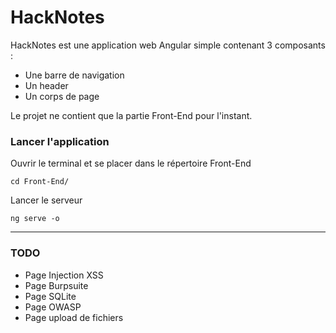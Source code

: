 # HackNotes

HackNotes est une application web Angular simple contenant 3 composants :

- Une barre de navigation 
- Un header 
- Un corps de page

Le projet ne contient que la partie Front-End pour l'instant.

### Lancer l'application

Ouvrir le terminal et se placer dans le répertoire Front-End

    cd Front-End/

Lancer le serveur

    ng serve -o
    
--------------------

### TODO

- Page Injection XSS
- Page Burpsuite
- Page SQLite
- Page OWASP
- Page upload de fichiers
